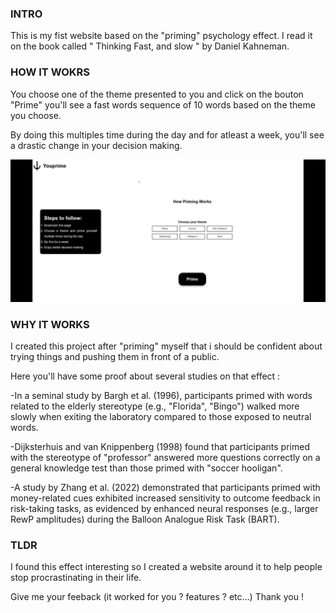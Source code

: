 ### INTRO
This is my fist website based on the "priming" psychology effect.
I read it on the book called " Thinking Fast, and slow " by Daniel Kahneman.

### HOW IT WOKRS
You choose one of the theme presented to you and click on the bouton "Prime"
you'll see a fast words sequence of 10 words based on the theme you choose.

By doing this multiples time during the day and for atleast a week,
you'll see a drastic change in your decision making.

![DEMO](image/howto.gif)

### WHY IT WORKS

I created this project after "priming" myself that i should be confident about trying things and pushing them in front of a public.

Here you'll have some proof about several studies on that effect :

-In a seminal study by Bargh et al. (1996), participants primed with words related to the elderly stereotype (e.g., "Florida", "Bingo") walked more slowly when exiting the laboratory compared to those exposed to neutral words.

-Dijksterhuis and van Knippenberg (1998) found that participants primed with the stereotype of "professor" answered more questions correctly on a general knowledge test than those primed with "soccer hooligan".

-A study by Zhang et al. (2022) demonstrated that participants primed with money-related cues exhibited increased sensitivity to outcome feedback in risk-taking tasks, as evidenced by enhanced neural responses (e.g., larger RewP amplitudes) during the Balloon Analogue Risk Task (BART).

### TLDR
I found  this effect interesting so I created a website around it to help people stop procrastinating
in their life.

Give me your feeback (it worked for you ? features ? etc...) Thank you !